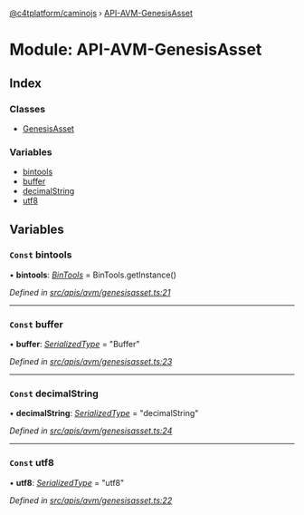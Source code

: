 [@c4tplatform/caminojs](../api.md) › [API-AVM-GenesisAsset](api_avm_genesisasset.md)

# Module: API-AVM-GenesisAsset

## Index

### Classes

* [GenesisAsset](../classes/api_avm_genesisasset.genesisasset.md)

### Variables

* [bintools](api_avm_genesisasset.md#const-bintools)
* [buffer](api_avm_genesisasset.md#const-buffer)
* [decimalString](api_avm_genesisasset.md#const-decimalstring)
* [utf8](api_avm_genesisasset.md#const-utf8)

## Variables

### `Const` bintools

• **bintools**: *[BinTools](../classes/utils_bintools.bintools.md)* = BinTools.getInstance()

*Defined in [src/apis/avm/genesisasset.ts:21](https://github.com/chain4travel/caminojs/blob/8077d740/src/apis/avm/genesisasset.ts#L21)*

___

### `Const` buffer

• **buffer**: *[SerializedType](utils_serialization.md#serializedtype)* = "Buffer"

*Defined in [src/apis/avm/genesisasset.ts:23](https://github.com/chain4travel/caminojs/blob/8077d740/src/apis/avm/genesisasset.ts#L23)*

___

### `Const` decimalString

• **decimalString**: *[SerializedType](utils_serialization.md#serializedtype)* = "decimalString"

*Defined in [src/apis/avm/genesisasset.ts:24](https://github.com/chain4travel/caminojs/blob/8077d740/src/apis/avm/genesisasset.ts#L24)*

___

### `Const` utf8

• **utf8**: *[SerializedType](utils_serialization.md#serializedtype)* = "utf8"

*Defined in [src/apis/avm/genesisasset.ts:22](https://github.com/chain4travel/caminojs/blob/8077d740/src/apis/avm/genesisasset.ts#L22)*
